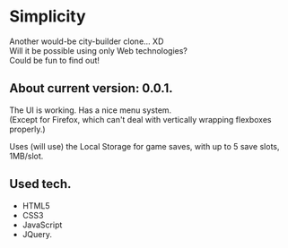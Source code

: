 # Simplicity
Another would-be city-builder clone... XD\
Will it be possible using only Web technologies?\
Could be fun to find out!

## About current version: 0.0.1.
The UI is working. Has a nice menu system.\
(Except for Firefox, which can't deal with vertically wrapping flexboxes properly.)

Uses (will use) the Local Storage for game saves, with up to 5 save slots, 1MB/slot.

## Used tech.
- HTML5
- CSS3
- JavaScript
- JQuery.